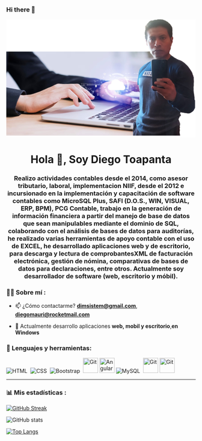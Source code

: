 ### Hi there 👋

<!--
**Diego89git/Diego89git** is a ✨ _special_ ✨ repository because its `README.md` (this file) appears on your GitHub profile.

Here are some ideas to get you started:

- 🔭 I’m currently working on ...
- 🌱 I’m currently learning ...
- 👯 I’m looking to collaborate on ...
- 🤔 I’m looking for help with ...
- 💬 Ask me about ...
- 📫 How to reach me: ...
- 😄 Pronouns: ...
- ⚡ Fun fact: ...
-->
<div id="header" align="center">
    <img src="fondo1.png"  />
    <h1 align="center">Hola 👋, Soy Diego Toapanta</h1>
    <h3 align="center">Realizo actividades contables desde el 2014, como asesor tributario, laboral, implementacion NIIF, desde el 2012 e incursionado en la implementación y capacitación de software contables como MicroSQL Plus, SAFI (D.O.S., WIN, VISUAL, ERP, BPM), PCG Contable, trabajo en la generación de información financiera a partir del manejo de base de datos que sean manipulables mediante el dominio de SQL, colaborando con el análisis de bases de datos para auditorías, he realizado varias herramientas de apoyo contable con el uso de EXCEL, he desarrollado aplicaciones web y de escritorio, para descarga y lectura de comprobantesXML de facturación electrónica, gestión de nómina, comparativas de bases de datos para declaraciones, entre otros. Actualmente soy desarrollador de software (web, escritorio y móbil).</h3>
</div>


### 👨‍💻 Sobre mí :

- 📫 ¿Cómo contactarme? **dimsistem@gmail.com**, **diegomauri@rocketmail.com**

- 🌱 Actualmente desarrollo aplicaciones **web, mobil y escritorio**,**en Windows**


<div align="left">
    <h3>🔨 Lenguajes y herramientas:</h3>
    <div>
        <img src="https://cdn-icons-png.flaticon.com/512/174/174854.png" title="HTML5" alt="HTML" width="40" height="40"/>&nbsp;
        <img src="https://cdn.icon-icons.com/icons2/2107/PNG/512/file_type_css_icon_130661.png"  title="CSS3" alt="CSS" width="40" height="40"/>&nbsp;
        <img src="https://cdn.icon-icons.com/icons2/2248/PNG/512/bootstrap_icon_135870.png" title="Bootstrap" alt="Bootstrap" width="40" height="40"/>&nbsp;
        <img src="https://cdn.icon-icons.com/icons2/2406/PNG/512/github_git_icon_145985.png" title="Git" **alt="Git" width="40" height="40"/>
        <img src="https://docs.angular.lat/assets/images/logos/angularjs/AngularJS-Shield.svg" title="Angular" **alt="Angular" width="40" height="40"/>
         <img src="https://cdn.icon-icons.com/icons2/2415/PNG/512/mysql_original_wordmark_logo_icon_146417.png" title="MySQL"  alt="MySQL" width="40" height="40"/>&nbsp;
        <img src="https://e7.pngegg.com/pngimages/515/909/png-clipart-microsoft-sql-server-computer-servers-database-microsoft-microsoft-sql-server-server-computer.png" title="Git" **alt="Git" width="40" height="40"/>
<img src="https://chuidiang.org/images/f/f3/Logo_php.png" title="Git" **alt="Git" width="40" height="40"/>
      </div>
</div>

---

### 📊 Mis estadísticas :

[![GitHub Streak](https://github-readme-streak-stats.herokuapp.com?user=Diego89git&theme=dark&hide_border=true&locale=es&mode=dayly&card_width=500)](https://git.io/streak-stats)

![GitHub stats](https://github-readme-stats.vercel.app/api?username=Diego89git&show_icons=true&theme=radical)

[![Top Langs](https://github-readme-stats.vercel.app/api/top-langs/?username=Diego89git&theme=tokyonight)](https://github.com/anuraghazra/github-readme-stats)
